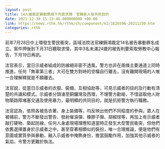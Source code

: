 ```yaml
---
layout: post
title: 14人被裁定暴動罪成下月底求情　官稱各人有共同目的
date: 2021-12-30 15:13:46.000000000 +08:00
link: https://news.rthk.hk/rthk/ch/component/k2/1626596-20211230.htm
categories: rthk
---
```


前年7月28日中上環發生警民衝突，區域法院法官練錦鴻裁定14名被告暴動罪名成立。案件押後到下月31日聽取求情，其中3名未滿24歲的被告則要索取勞教中心報告，下月19日再訊。

法官表示，當日示威者組成的防線絕非密不透風，警方也非在兩條主要通道上同時推進，任何「無辜第三者」大可在雙方對峙的空檔自行離去，沒有離開現場的人唯一合理解釋就是不願離去。

法官說，從當日示威者的衣服、裝備，互相協助等，可見示威者的目的及行動有清楚的共識和模式。示威者分頭湧至銅鑼灣及西環，不理警方勸喻，不惜盜取他人財物築路障堵塞交通及使用暴力，最明顯的共同目的，就是抗拒警方執行職務。

法官認為，依照各被告衣著、身上裝備等，均反映出他們不同程度的參與。眾人在被捕前，警方不斷發出警告、發射催淚彈、橡膠子彈、胡椒球等，再加上有示威者敲打硬物、築起防線，任何人身處現場理應知道當時正發生大型警民衝突，但他們依舊選擇置身於示威者之中，甚至穿著相類似的裝扮，唯一合理推論，便是他們有意圖或實質參與暴動，融入示威者中掩飾身份，擔當鼓勵作用，加強其他示威者的氣焰，令警方更難於執法。
